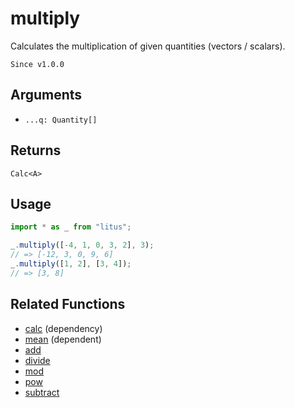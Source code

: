 # multiply

Calculates the multiplication of given quantities (vectors / scalars).

`Since v1.0.0`

## Arguments

- `...q: Quantity[]`

## Returns

`Calc<A>`

## Usage

```ts
import * as _ from "litus";

_.multiply([-4, 1, 0, 3, 2], 3);
// => [-12, 3, 0, 9, 6]
_.multiply([1, 2], [3, 4]);
// => [3, 8]
```

## Related Functions

- [calc](calc.md) (dependency)
- [mean](mean.md) (dependent)
- [add](add.md)
- [divide](divide.md)
- [mod](mod.md)
- [pow](pow.md)
- [subtract](subtract.md)
